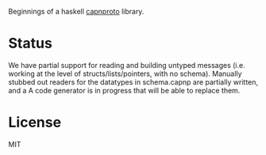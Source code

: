 Beginnings of a haskell [capnproto][1] library.

# Status

We have partial support for reading and building untyped messages (i.e.
working at the level of structs/lists/pointers, with no schema).
Manually stubbed out readers for the datatypes in schema.capnp are
partially written, and a A code generator is in progress that will be
able to replace them.

# License

MIT

[1]: https://capnproto.org/
